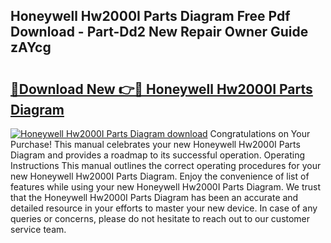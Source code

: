 ## Honeywell Hw2000I Parts Diagram Free Pdf Download - Part-Dd2 New Repair Owner Guide zAYcg

# <h2><a href="http://dftfz73.blite.top/?on=Honeywell+Hw2000I+Parts+Diagram">🔗Download New 👉🔴 Honeywell Hw2000I Parts Diagram</a></h2>

[![Honeywell Hw2000I Parts Diagram download](https://i.imgur.com/lujVjoI.png)](http://dftfz73.blite.top/?on=Honeywell+Hw2000I+Parts+Diagram)
Congratulations on Your Purchase! This manual celebrates your new Honeywell Hw2000I Parts Diagram and provides a roadmap to its successful operation. Operating Instructions This manual outlines the correct operating procedures for your new Honeywell Hw2000I Parts Diagram. Enjoy the convenience of list of features while using your new Honeywell Hw2000I Parts Diagram. We trust that the Honeywell Hw2000I Parts Diagram has been an accurate and detailed resource in your efforts to master your new device. In case of any queries or concerns, please do not hesitate to reach out to our customer service team.
